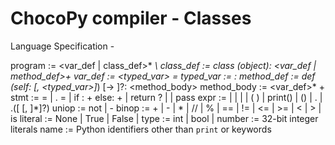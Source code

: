 # ChocoPy compiler - Classes

Language Specification - 

program := <var_def | class_def>* <stmt>*\\
class_def := class <name>(object):
                  <var_def | method_def>+
var_def := <typed_var> = <literal>
typed_var := <name> : <type>
method_def := def <name>(self: <type> [, <typed_var>]*) [-> <type>]?: <method_body>
method_body := <var_def>* <stmt>+
stmt := <name> = <expr>
      | <expr>.<name> = <expr>
      | if <expr>: <stmt>+ else: <stmt>+
      | return <expr>?
      | <expr>
      | pass
expr := <literal>
      | <name>
      | <uniop> <expr>
      | <expr> <binop> <expr>
      | ( <expr> )
      | print(<expr>)
      | <name>()
      | <expr>.<name>
      | <expr>.<name>([<expr> [, <expr>]*]?)
uniop := not | -
binop := + | - | * | // | % | == | != | <= | >= | < | > | is
literal := None
         | True
         | False
         | <number>
type := int | bool | <name>
number := 32-bit integer literals
name := Python identifiers other than `print` or keywords
